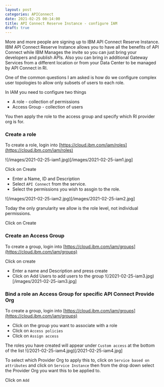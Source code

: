 ```yaml
---
layout: post
categories: APIConnect
date: 2021-02-25 00:14:00
title: API Connect Reserve Instance - configure IAM
draft: true
---
```


More and more people are signing up to IBM API Connect Reserve Instance. IBM API Connect Reserve Instance allows you to have all the benefits of API Connect while IBM Manages the invite so you can just bring your developers and publish APIs. Also you can bring in additional Gateway Services from a different location or from your Data Center to be managed by API Connect in RI.

One of the common questions I am asked is how do we configure complex  user topologies to allow only subsets of users to each role.
<!--more-->

In IAM you need to configure two things

* A role - collection of permissions
* Access Group  - collection of users

You then apply the role to the access group and specify which RI provider org is for.

### Create a role
To create a role, login into [https://cloud.ibm.com/iam/roles](https://cloud.ibm.com/iam/roles)

!(/images/2021-02-25-iam1.jpg)[/images/2021-02-25-iam1.jpg]

Click on Create

* Enter a Name, ID and Description
* Select `API Connect` from the service.
* Select the permissions you wish to assgin to the role.   

!(/images/2021-02-25-iam2.jpg)[/images/2021-02-25-iam2.jpg]

Today the only granularity we allow is the role level, not individual permissions.

Click on Create

### Create an Access Group
To create a group, login into  [https://cloud.ibm.com/iam/groups](https://cloud.ibm.com/iam/groups)

Click on create

* Enter a name and Description and press create
* Click on Add Users to add users to the group
!(/2021-02-25-iam3.jpg)[/images/2021-02-25-iam3.jpg]

### Bind a role an Access Group for specific  API Connect Provide Org
To create a group, login into  [https://cloud.ibm.com/iam/groups](https://cloud.ibm.com/iam/groups)

* Click on the group you want to associate with a role
* Click on `Access policies`
* Click on `Assign access`

The roles you have created will appear under `Custom access` at the bottom of the list
!(/2021-02-25-iam4.jpg)[/2021-02-25-iam4.jpg]

To select which Provider Org to apply this to,  click on `Service based on attributes` and click on  `Service Instance` then from the drop down select the Provider Org you want this to be applied to.

Click on `Add`
